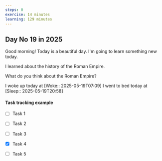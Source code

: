 ```yaml
---
steps: 0
exercise: 14 minutes
learning: 129 minutes
---
```

## Day No 19 in 2025
Good morning! Today is a beautiful day.
I'm going to learn something new today.

I learned about the history of the Roman Empire.

What do you think about the Roman Empire?

I woke up today at [Woke:: 2025-05-19T07:09]
I went to bed today at [Sleep:: 2025-05-19T20:58]

#### Task tracking example
- [ ] Task 1
- [ ] Task 2
- [ ] Task 3
- [x] Task 4
- [ ] Task 5

